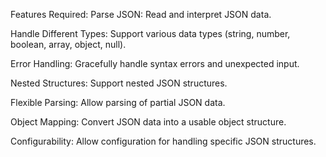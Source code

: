 Features Required:
Parse JSON: Read and interpret JSON data.

Handle Different Types: Support various data types (string, number, boolean, array, object, null).

Error Handling: Gracefully handle syntax errors and unexpected input.

Nested Structures: Support nested JSON structures.

Flexible Parsing: Allow parsing of partial JSON data.

Object Mapping: Convert JSON data into a usable object structure.

Configurability: Allow configuration for handling specific JSON structures.